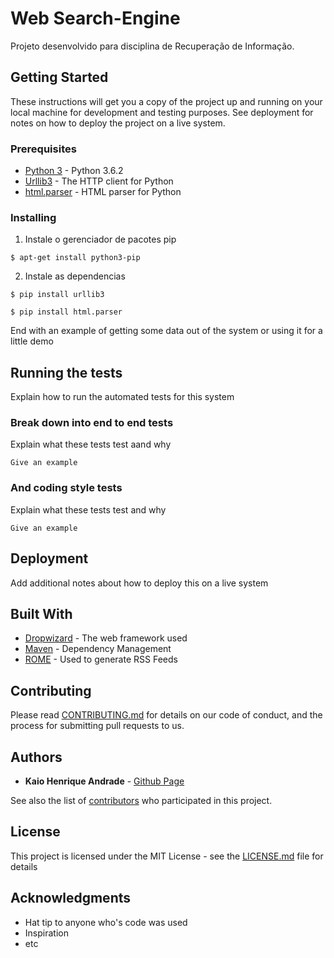 # Web Search-Engine 

Projeto desenvolvido para disciplina de Recuperação de Informação.

## Getting Started

These instructions will get you a copy of the project up and running on your local machine for development and testing purposes. See deployment for notes on how to deploy the project on a live system.

### Prerequisites

* [Python 3](https://www.python.org/downloads/) - Python 3.6.2
* [Urllib3](https://urllib3.readthedocs.io/en/latest/) - The HTTP client for Python
* [html.parser](https://docs.python.org/3/library/html.parser.html) - HTML parser for Python

### Installing

1. Instale o gerenciador de pacotes pip

```
$ apt-get install python3-pip
```

2. Instale as dependencias

```
$ pip install urllib3
```
```
$ pip install html.parser
```


End with an example of getting some data out of the system or using it for a little demo

## Running the tests

Explain how to run the automated tests for this system

### Break down into end to end tests

Explain what these tests test aand why

```
Give an example
```

### And coding style tests

Explain what these tests test and why

```
Give an example
```

## Deployment

Add additional notes about how to deploy this on a live system

## Built With

* [Dropwizard](http://www.dropwizard.io/1.0.2/docs/) - The web framework used
* [Maven](https://maven.apache.org/) - Dependency Management
* [ROME](https://rometools.github.io/rome/) - Used to generate RSS Feeds

## Contributing

Please read [CONTRIBUTING.md](https://gist.github.com/PurpleBooth/b24679402957c63ec426) for details on our code of conduct, and the process for submitting pull requests to us.

## Authors

* **Kaio Henrique Andrade** - [Github Page](https://andradekaio.github.io)

See also the list of [contributors](https://github.com/your/project/contributors) who participated in this project.

## License

This project is licensed under the MIT License - see the [LICENSE.md](LICENSE.md) file for details

## Acknowledgments

* Hat tip to anyone who's code was used
* Inspiration
* etc

